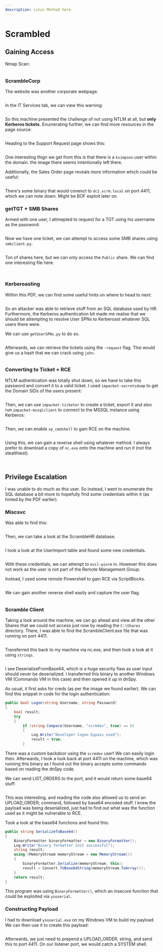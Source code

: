 ```yaml
---
description: Linux Method here.
---
```


# Scrambled

## Gaining Access

Nmap Scan:

<figure><img src="../../../.gitbook/assets/image (425).png" alt=""><figcaption></figcaption></figure>

### ScrambleCorp

The website was another corporate webpage.&#x20;

<figure><img src="../../../.gitbook/assets/image (393).png" alt=""><figcaption></figcaption></figure>

In the IT Services tab, we can view this warning:

<figure><img src="../../../.gitbook/assets/image (416).png" alt=""><figcaption></figcaption></figure>

So this machine presented the challenge of not using NTLM at all, but **only Kerberos tickets.** Enumerating further, we can find more resources in the page source:

<figure><img src="../../../.gitbook/assets/image (376).png" alt=""><figcaption></figcaption></figure>

Heading to the Support Request page shows this:

<figure><img src="../../../.gitbook/assets/image (381).png" alt=""><figcaption></figcaption></figure>

One interesting thign we get from this is that there is a `ksimpson` user within the domain. the image there seems intentionally left there.

Additionally, the Sales Order page reveals more information which could be useful:

<figure><img src="../../../.gitbook/assets/image (380).png" alt=""><figcaption></figcaption></figure>

There's some binary that would conenct to `dc1.scrm.local` on port 4411, which we can note down. Might be BOF exploit later on.

### getTGT + SMB Shares

Armed with one user, I attmepted to request for a TGT using his username as the password:

<figure><img src="../../../.gitbook/assets/image (388).png" alt=""><figcaption></figcaption></figure>

Now we have one ticket, we can attempt to access some SMB shares using `smbclient.py`.&#x20;

<figure><img src="../../../.gitbook/assets/image (423).png" alt=""><figcaption></figcaption></figure>

Ton of shares here, but we can only access the `Public` share. We can find one interesting file here.

<figure><img src="../../../.gitbook/assets/image (379).png" alt=""><figcaption></figcaption></figure>

<figure><img src="../../../.gitbook/assets/image (377).png" alt=""><figcaption></figcaption></figure>

### Kerberoasting

Within this PDF, we can find some useful hints on where to head to next:

<figure><img src="../../../.gitbook/assets/image (390).png" alt=""><figcaption></figcaption></figure>

So an attacker was able to retrieve stuff from an SQL database used by HR. Furthermore, the Kerberos authentication bit made me realise that we should be attempting to resolve User SPNs to Kerberoast whatever SQL users there were.

We can use `getUserSPNs.py` to do so.

<figure><img src="../../../.gitbook/assets/image (396).png" alt=""><figcaption></figcaption></figure>

Afterwards, we can retrieve the tickets using the `-request` flag. Thsi would give us a hash that we can crack using `john`.&#x20;

<figure><img src="../../../.gitbook/assets/image (402).png" alt=""><figcaption></figcaption></figure>

### Converting to Ticket + RCE

NTLM authentication was totally shut down, so we have to take this password and convert it to a valid ticket. I used `impacket-secretsdump` to get the Domain SIDs of the users present:

<figure><img src="../../../.gitbook/assets/image (366).png" alt=""><figcaption></figcaption></figure>

Then, we can use `impacket-ticketer` to create a ticket, export it and also run `impacket-mssqlclient` to connect to the MSSQL instance using Kerberos:

<figure><img src="../../../.gitbook/assets/image (383).png" alt=""><figcaption></figcaption></figure>

Then, we can enable `xp_cmdshell` to gain RCE on the machine.

<figure><img src="../../../.gitbook/assets/image (78) (2).png" alt=""><figcaption></figcaption></figure>

Using this, we can gain a reverse shell using whatever method. I always prefer to download a copy of `nc.exe` onto the machine and run it (not the stealthiest).

<figure><img src="../../../.gitbook/assets/image (394).png" alt=""><figcaption></figcaption></figure>

<figure><img src="../../../.gitbook/assets/image (401).png" alt=""><figcaption></figcaption></figure>

## Privilege Escalation

I was unable to do much as this user. So instead, I went to enumerate the SQL database a bit more to hopefully find some credentials within it (as hinted by the PDF earlier).

### Miscsvc

Was able to find this:

<figure><img src="../../../.gitbook/assets/image (81) (1).png" alt=""><figcaption></figcaption></figure>

Then, we can take a look at the ScrambleHR database.

<figure><img src="../../../.gitbook/assets/image (398).png" alt=""><figcaption></figcaption></figure>

I took a look at the UserImport table and found some new credentials.

<figure><img src="../../../.gitbook/assets/image (403).png" alt=""><figcaption></figcaption></figure>

With these credentials, we can attempt to `evil-winrm` in. However this does not work as the user is not part of the Remote Management Group.&#x20;

Instead, I used some remote Powershell to gain RCE via ScriptBlocks.

<figure><img src="../../../.gitbook/assets/image (424).png" alt=""><figcaption></figcaption></figure>

We can gain another reverse shell easily and capture the user flag.

<figure><img src="../../../.gitbook/assets/image (375).png" alt=""><figcaption></figcaption></figure>

### Scramble Client

Taking a look around the machine, we can go ahead and view all the other Shares that we could not access just now by reading the `C:\Shares` directory. There, I was able to find the ScrambleClient.exe file that was running on port 4411.

<figure><img src="../../../.gitbook/assets/image (387).png" alt=""><figcaption></figcaption></figure>

Transferred this back to my machine via nc.exe, and then took a look at it using `strings`.&#x20;

<figure><img src="../../../.gitbook/assets/image (419).png" alt=""><figcaption></figcaption></figure>

I see DeserializeFromBase64, which is a huge security flaw as user input should never be deserialized. I transferred this binary to another Windows VM (Commando VM in this case) and then opened it up in dnSpy.

As usual, it first asks for creds (as per the image we found earlier). We can find this snippet in code for the login authentication:

```csharp
public bool Logon(string Username, string Password)
{
    bool result;
    try
    {
        if (string.Compare(Username, "scrmdev", true) == 0)
        {
            Log.Write("Developer logon bypass used");
            result = true;
        }
```

There was a custom backdoor using the `scrmdev` user! We can easily login then. Afterwards, I took a look back at port 4411 on the machine, which was running this binary as I found out the binary accepts some commands based on reading the dnSpy code.&#x20;

We can send LIST\_ORDERS to the port, and it would return some base64 stuff:

<figure><img src="../../../.gitbook/assets/image (420).png" alt=""><figcaption></figcaption></figure>

This was interesting, and reading the code also allowed us to send an UPLOAD\_ORDER; command, followed by base64 encoded stuff. I knew the payload was being deserialized, just had to find out what was the function used as it might be vulnerable to RCE.

Took a look at the base64 functions and found this:

```csharp
public string SerializeToBase64()
{
    BinaryFormatter binaryFormatter = new BinaryFormatter();
    Log.Write("Binary formatter init successful");
    string result;
    using (MemoryStream memoryStream = new MemoryStream())
    {
        binaryFormatter.Serialize(memoryStream, this);
        result = Convert.ToBase64String(memoryStream.ToArray());
    }
    return result;
}
```

This program was using `BinaryFormatter()`, which an insecure function that could be exploited via `ysoserial`.

### Constructing Payload

I had to download `ysoserial.exe` on my Windows VM to build my payload. We can then use it to create this payload:

<figure><img src="../../../.gitbook/assets/image (82) (2) (1).png" alt=""><figcaption></figcaption></figure>

Afterwards, we just need to prepend a UPLOAD\_ORDER; string, and send this to port 4411. On our listener port, we would catch a SYSTEM shell.

<figure><img src="../../../.gitbook/assets/image (421).png" alt=""><figcaption></figcaption></figure>

<figure><img src="../../../.gitbook/assets/image (77) (1) (2).png" alt=""><figcaption></figcaption></figure>
